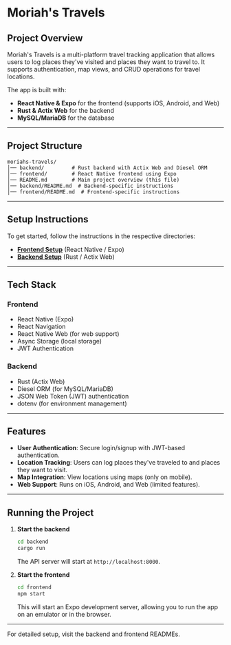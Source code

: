 # **Moriah's Travels**

## **Project Overview**
Moriah's Travels is a multi-platform travel tracking application that allows users to log places they've visited and places they want to travel to. It supports authentication, map views, and CRUD operations for travel locations. 

The app is built with:
- **React Native & Expo** for the frontend (supports iOS, Android, and Web)
- **Rust & Actix Web** for the backend
- **MySQL/MariaDB** for the database

---

## **Project Structure**
```
moriahs-travels/
│── backend/         # Rust backend with Actix Web and Diesel ORM
│── frontend/        # React Native frontend using Expo
│── README.md        # Main project overview (this file)
│── backend/README.md  # Backend-specific instructions
│── frontend/README.md  # Frontend-specific instructions
```

---

## **Setup Instructions**
To get started, follow the instructions in the respective directories:

- **[Frontend Setup](./frontend/README.md)** (React Native / Expo)
- **[Backend Setup](./backend/README.md)** (Rust / Actix Web)

---

## **Tech Stack**
### **Frontend**
- React Native (Expo)
- React Navigation
- React Native Web (for web support)
- Async Storage (local storage)
- JWT Authentication

### **Backend**
- Rust (Actix Web)
- Diesel ORM (for MySQL/MariaDB)
- JSON Web Token (JWT) authentication
- dotenv (for environment management)

---

## **Features**
- **User Authentication**: Secure login/signup with JWT-based authentication.
- **Location Tracking**: Users can log places they've traveled to and places they want to visit.
- **Map Integration**: View locations using maps (only on mobile).
- **Web Support**: Runs on iOS, Android, and Web (limited features).

---

## **Running the Project**
1. **Start the backend**
   ```sh
   cd backend
   cargo run
   ```
   The API server will start at `http://localhost:8000`.

2. **Start the frontend**
   ```sh
   cd frontend
   npm start
   ```
   This will start an Expo development server, allowing you to run the app on an emulator or in the browser.

---

For detailed setup, visit the backend and frontend READMEs.